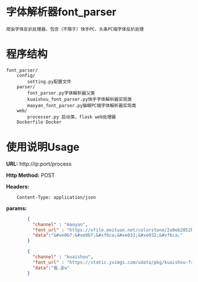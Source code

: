 # 字体解析器font_parser
    爬虫字体反扒处理器，包含（不限于）快手PC、头条PC端字体反扒处理
# 程序结构
    font_parser/
        config/
            setting.py配置文件
        parser/
            font_parser.py字体解析器父类
            kuaishou_font_parser.py快手字体解析器实现类
            maoyan_font_parser.py猫眼PC端字体解析器实现类
        web/
            processer.py 启动类，flask web处理器
        Dockerfile Docker
    
# 使用说明Usage
  **URL:** http://ip:port/process
  
  **Http Method:** POST
  
  **Headers:** 
  
        Content-Type: application/json
  **params:**
``` json        
        {  
          "channel" : "maoyan",
          "font_url" : "https://vfile.meituan.net/colorstone/2a9eb2852b2dee19c7720dae4a35c85f2076.woff",
          "data":"&#xe0b7;&#xe0b7;&#xf6ca;&#xe032;&#xe032;&#xf6ca;"
        }
``` 

``` json        
        {
          "channel" : "kuaishou",
          "font_url" : "https://static.yximgs.com/udata/pkg/kuaishou-front-end-live/fontscn_h57yip2q.ttf",
          "data":"붪.곭w"
        }
```          
